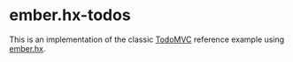 ember.hx-todos
==============

This is an implementation of the classic [TodoMVC](http://addyosmani.github.com/todomvc/) reference example using [ember.hx](https://github.com/ccapndave/ember.hx).